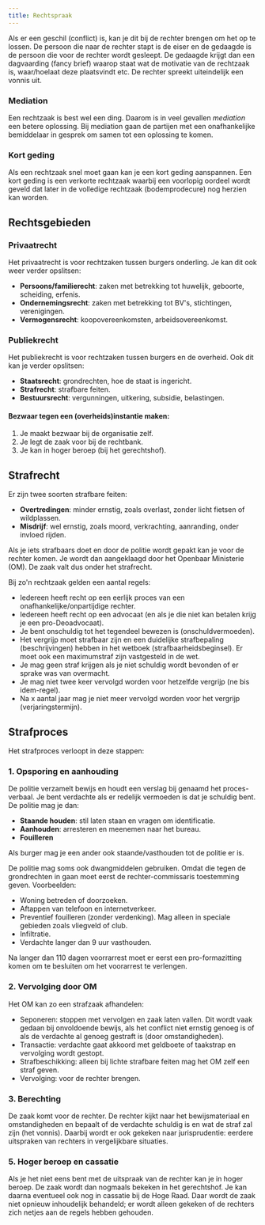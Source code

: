 ```yaml
---
title: Rechtspraak
---
```


Als er een geschil (conflict) is, kan je dit bij de rechter brengen om het op te lossen. De persoon die naar de rechter stapt is de eiser en de gedaagde is de persoon die voor de rechter wordt gesleept. De gedaagde krijgt dan een dagvaarding (fancy brief) waarop staat wat de motivatie van de rechtzaak is, waar/hoelaat deze plaatsvindt etc. De rechter spreekt uiteindelijk een vonnis uit.

### Mediation

Een rechtzaak is best wel een ding. Daarom is in veel gevallen *mediation* een betere oplossing. Bij mediation gaan de partijen met een onafhankelijke bemiddelaar in gesprek om samen tot een oplossing te komen.

### Kort geding

Als een rechtzaak snel moet gaan kan je een kort geding aanspannen. Een kort geding is een verkorte rechtzaak waarbij een voorlopig oordeel wordt geveld dat later in de volledige rechtzaak (bodemprodecure) nog herzien kan worden.

## Rechtsgebieden

### Privaatrecht

Het privaatrecht is voor rechtzaken tussen burgers onderling. Je kan dit ook weer verder opslitsen:

- **Persoons/familierecht**: zaken met betrekking tot huwelijk, geboorte, scheiding, erfenis.
- **Ondernemingsrecht**: zaken met betrekking tot BV's, stichtingen, verenigingen.
- **Vermogensrecht**: koopovereenkomsten, arbeidsovereenkomst.

### Publiekrecht

Het publiekrecht is voor rechtzaken tussen burgers en de overheid. Ook dit kan je verder opslitsen:

- **Staatsrecht**: grondrechten, hoe de staat is ingericht.
- **Strafrecht**: strafbare feiten.
- **Bestuursrecht**: vergunningen, uitkering, subsidie, belastingen.

#### Bezwaar tegen een (overheids)instantie maken:

1. Je maakt bezwaar bij de organisatie zelf.
2. Je legt de zaak voor bij de rechtbank.
3. Je kan in hoger beroep (bij het gerechtshof).

## Strafrecht

Er zijn twee soorten strafbare feiten:

- **Overtredingen**: minder ernstig, zoals overlast, zonder licht fietsen of wildplassen.
- **Misdrijf**: wel ernstig, zoals moord, verkrachting, aanranding, onder invloed rijden.

Als je iets strafbaars doet en door de politie wordt gepakt kan je voor de rechter komen. Je wordt dan aangeklaagd door het Openbaar Ministerie (OM). De zaak valt dus onder het strafrecht.

Bij zo'n rechtzaak gelden een aantal regels: 

- Iedereen heeft recht op een eerlijk proces van een onafhankelijke/onpartijdige rechter.
- Iedereen heeft recht op een advocaat (en als je die niet kan betalen krijg je een pro-Deoadvocaat).
- Je bent onschuldig tot het tegendeel bewezen is (onschuldvermoeden). 
- Het vergrijp moet strafbaar zijn en een duidelijke strafbepaling (beschrijvingen) hebben in het wetboek (strafbaarheidsbeginsel). Er moet ook een maximumstraf zijn vastgesteld in de wet.
- Je mag geen straf krijgen als je niet schuldig wordt bevonden of er sprake was van overmacht.
- Je mag niet twee keer vervolgd worden voor hetzelfde vergrijp (ne bis idem-regel).
- Na x aantal jaar mag je niet meer vervolgd worden voor het vergrijp (verjaringstermijn).

## Strafproces

Het strafproces verloopt in deze stappen:

### 1. Opsporing en aanhouding

De politie verzamelt bewijs en houdt een verslag bij genaamd het proces-verbaal.
Je bent verdachte als er redelijk vermoeden is dat je schuldig bent. De politie mag je dan:

- **Staande houden**: stil laten staan en vragen om identificatie.
- **Aanhouden**: arresteren en meenemen naar het bureau.
- **Fouilleren**

Als burger mag je een ander ook staande/vasthouden tot de politie er is.

De politie mag soms ook dwangmiddelen gebruiken. Omdat die tegen de grondrechten in gaan moet eerst de rechter-commissaris toestemming geven. Voorbeelden:

- Woning betreden of doorzoeken.
- Aftappen van telefoon en internetverkeer.
- Preventief fouilleren (zonder verdenking). Mag alleen in speciale gebieden zoals vliegveld of club.
- Infiltratie.
- Verdachte langer dan 9 uur vasthouden.

Na langer dan 110 dagen voorrarrest moet er eerst een pro-formazitting komen om te besluiten om het voorarrest te verlengen.

### 2. Vervolging door OM

Het OM kan zo een strafzaak afhandelen:

- Seponeren: stoppen met vervolgen en zaak laten vallen. Dit wordt vaak gedaan bij onvoldoende bewijs, als het conflict niet ernstig genoeg is of als de verdachte al genoeg gestraft is (door omstandigheden).
- Transactie: verdachte gaat akkoord met geldboete of taakstrap en vervolging wordt gestopt.
- Strafbeschikking: alleen bij lichte strafbare feiten mag het OM zelf een straf geven.
- Vervolging: voor de rechter brengen.

### 3. Berechting

De zaak komt voor de rechter. De rechter kijkt naar het bewijsmateriaal en omstandigheden en bepaalt of de verdachte schuldig is en wat de straf zal zijn (het vonnis). Daarbij wordt er ook gekeken naar jurisprudentie: eerdere uitspraken van rechters in vergelijkbare situaties.

### 5. Hoger beroep en cassatie

Als je het niet eens bent met de uitspraak van de rechter kan je in hoger beroep. De zaak wordt dan nogmaals bekeken in het gerechtshof. Je kan daarna eventueel ook nog in cassatie bij de Hoge Raad. Daar wordt de zaak niet opnieuw inhoudelijk behandeld; er wordt alleen gekeken of de rechters zich netjes aan de regels hebben gehouden.

